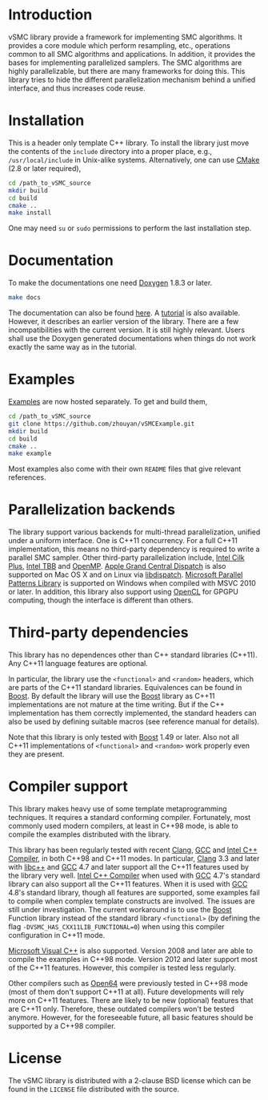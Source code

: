 # Introduction

vSMC library provide a framework for implementing SMC algorithms. It provides a
core module which perform resampling, etc., operations common to all SMC
algorithms and applications. In addition, it provides the bases for
implementing parallelized samplers. The SMC algorithms are highly
parallelizable, but there are many frameworks for doing this. This library
tries to hide the different parallelization mechanism behind a unified
interface, and thus increases code reuse.

# Installation

This is a header only template C++ library. To install the library just move
the contents of the `include` directory into a proper place, e.g.,
`/usr/local/include` in Unix-alike systems. Alternatively, one can use
[CMake][CMake] (2.8 or later required),
~~~sh
cd /path_to_vSMC_source
mkdir build
cd build
cmake ..
make install
~~~
One may need `su` or `sudo` permissions to perform the last installation step.

# Documentation

To make the documentations one need [Doxygen][Doxygen] 1.8.3 or later.
~~~sh
make docs
~~~
The documentation can also be found [here][vSMCDoc]. A
[tutorial][vSMCTutorial] is also available. However, it describes an earlier
version of the library.  There are a few incompatibilities with the current
version. It is still highly relevant. Users shall use the Doxygen generated
documentations when things do not work exactly the same way as in the tutorial.

# Examples

[Examples][vSMCExample] are now hosted separately. To get and build them,
~~~sh
cd /path_to_vSMC_source
git clone https://github.com/zhouyan/vSMCExample.git
mkdir build
cd build
cmake ..
make example
~~~
Most examples also come with their own `README` files that give relevant
references.

# Parallelization backends

The library support various backends for multi-thread parallelization, unified
under a uniform interface. One is C++11 concurrency. For a full C++11
implementation, this means no third-party dependency is required to write a
parallel SMC sampler. Other third-party parallelization include, [Intel Cilk
Plus][Intel Cilk Plus], [Intel TBB][Intel TBB] and [OpenMP][OpenMP]. [Apple
Grand Central Dispatch][Apple GCD] is also supported on Mac OS X and on Linux
via [libdispatch][libdispatch]. [Microsoft Parallel Patterns Library][MS PPL]
is supported on Windows when compiled with MSVC 2010 or later. In addition,
this library also support using [OpenCL][OpenCL] for GPGPU computing, though
the interface is different than others.

# Third-party dependencies

This library has no dependences other than C++ standard libraries (C++11). Any
C++11 language features are optional.

In particular, the library use the `<functional>` and `<random>` headers, which
are parts of the C++11 standard libraries. Equivalences can be found in
[Boost][Boost]. By default the library will use the [Boost][Boost] library as
C++11 implementations are not mature at the time writing. But if the C++
implementation has them correctly implemented, the standard headers can also be
used by defining suitable macros (see reference manual for details).

Note that this library is only tested with [Boost][Boost] 1.49 or later. Also
not all C++11 implementations of `<functional>` and `<random>` work properly
even they are present.

# Compiler support

This library makes heavy use of some template metaprogramming techniques. It
requires a standard conforming compiler. Fortunately, most commonly used
modern compilers, at least in C++98 mode, is able to compile the examples
distributed with the library.

This library has been regularly tested with recent [Clang][Clang], [GCC][GCC]
and [Intel C++ Compiler][icpc], in both C++98 and C++11 modes. In particular,
[Clang][Clang] 3.3 and later with [libc++][libc++] and [GCC][GCC] 4.7 and later
support all the C++11 features used by the library very well. [Intel C++
Compiler][icpc] when used with [GCC][GCC] 4.7's standard library can also
support all the C++11 features. When it is used with [GCC][GCC] 4.8's standard
library, though all features are supported, some examples fail to compile when
complex template constructs are involved. The issues are still under
investigation. The current workaround is to use the [Boost][Boost] Function
library instead of the standard library `<functional>` (by defining the flag
`-DVSMC_HAS_CXX11LIB_FUNCTIONAL=0`) when using this compiler configuration in
C++11 mode.

[Microsoft Visual C++][MSVC] is also supported. Version 2008 and later are able
to compile the examples in C++98 mode. Version 2012 and later support most of
the C++11 features. However, this compiler is tested less regularly.

Other compilers such as [Open64][Open64] were previously tested in C++98 mode
(most of them don't support C++11 at all). Future developments will rely more
on C++11 features. There are likely to be new (optional) features that are
C++11 only. Therefore, these outdated compilers won't be tested anymore.
However, for the foreseeable future, all basic features should be supported by
a C++98 compiler.

# License

The vSMC library is distributed with a 2-clause BSD license which can be found
in the `LICENSE` file distributed with the source.

[Apple GCD]: http://en.wikipedia.org/wiki/Grand_Central_Dispatch
[Boost]: http://www.boost.org
[CMake]: http://www.cmake.org
[Clang]: http://clang.llvm.org
[Doxygen]: http://www.stack.nl/~dimitri/doxygen/manual.html
[GCC]: http://gcc.gnu.org
[Intel Cilk Plus]: https://www.cilkplus.org
[Intel TBB]: http://threadingbuildingblocks.org
[MS PPL]: http://msdn.microsoft.com/en-us/library/dd492418.aspx
[MSVC]: http://msdn.microsoft.com/en-us/vstudio//default.aspx
[Open64]: http://www.open64.net
[OpenCL]: http://www.khronos.org/opencl
[OpenMP]: http://www.openmp.org
[icpc]: http://software.intel.com/en-us/intel-compilers
[libc++]: http://libcxx.llvm.org
[libdispatch]: http://libdispatch.macosforge.org
[vSMCDoc]: http://zhouyan.github.io/vSMCDoc/master
[vSMCExample]: https://github.com/zhouyan/vSMCExample
[vSMCTutorial]: http://arxiv.org/pdf/1306.5583v1.pdf
